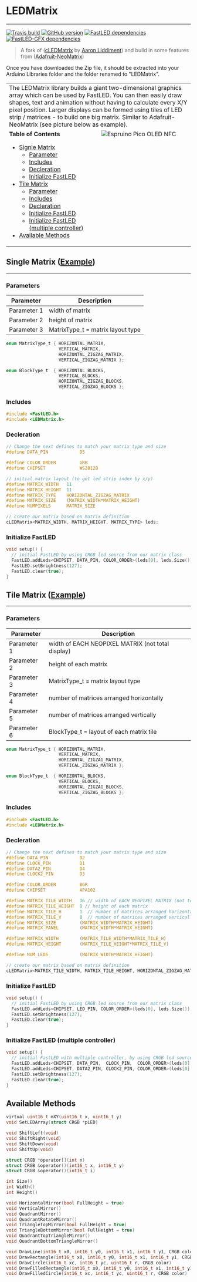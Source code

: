 
# LEDMatrix
------------
[![Travis build](https://img.shields.io/travis/Jorgen-VikingGod/LEDMatrix.svg)](https://travis-ci.org/Jorgen-VikingGod/LEDMatrix) 
[![GitHub version](https://img.shields.io/github/release/Jorgen-VikingGod/LEDMatrix.svg)](https://github.com/Jorgen-VikingGod/LEDMatrix/releases/latest) 
[![FastLED dependencies](https://img.shields.io/badge/dependencies-FastLED-blue.svg)](https://github.com/FastLED/FastLED) 
[![FastLED-GFX dependencies](https://img.shields.io/badge/dependencies-FastLED--GFX-456789.svg)](https://github.com/Jorgen-VikingGod/FastLED-GFX)

> A fork of ([cLEDMatrix](https://github.com/AaronLiddiment/LEDMatrix) by [Aaron Liddiment](https://github.com/AaronLiddiment)) and build in some features from ([Adafruit-NeoMatrix](https://github.com/adafruit/Adafruit_NeoMatrix))

Once you have downloaded the Zip file, it should be extracted into your Arduino Libraries folder and the folder renamed to "LEDMatrix".

<table>
  <tr>
    <td colspan="2">
      The LEDMatrix library builds a giant two-dimensional graphics array which can be used by FastLED. You can then easily draw shapes, text and animation without having to calculate every X/Y pixel position. Larger displays can be formed using tiles of LED strip / matrices - to build one big matrix. Similar to Adafruit-NeoMatrix (see picture below as example).
    </td>
  </tr>
  <tr style="vertical-align: top;">
    <td width="50%">
      <strong>Table of Contents</strong>
      <ul>
      <li><a href="#single-matrix-example">Signle Matrix</a>
          <ul>
            <li><a href="#parameters">Parameter</a></li>
            <li><a href="#includes">Includes</a></li>
            <li><a href="#decleration">Decleration</a></li>
            <li><a href="#initialize-fastled">Initialize FastLED</a></li>
          </ul>
        </li>
        <li><a href="#tile-matrix-example">Tile Matrix</a>
          <ul>
            <li><a href="#parameters-1">Parameter</a></li>
            <li><a href="#includes-1">Includes</a></li>
            <li><a href="#decleration-1">Decleration</a></li>
            <li><a href="#initialize-fastled-1">Initialize FastLED</a></li>
            <li><a href="#initialize-fastled-multiple-controller">Initialize FastLED (multiple controller)</a></li>
          </ul>
        </li>
        <li><a href="#available-methods">Available Methods</a></li>
        </li>
      </ul>
    </td>
    <td>
      <img src="https://cdn-learn.adafruit.com/assets/assets/000/010/704/medium640/leds_hairy.png?1377844757" alt="Espruino Pico OLED NFC" />
    </td>
  </tr>
</table>

## Single Matrix ([Example](examples/MatrixExample1/MatrixExample1.ino))
----------------------------------------------------------------
### Parameters
| Parameter    | Description                                 |
| ------------ |---------------------------------------------|
| Parameter 1  | width of matrix                             |
| Parameter 2  | height of matrix                            |
| Parameter 3  | MatrixType_t = matrix layout type           |

```c
enum MatrixType_t { HORIZONTAL_MATRIX,
                    VERTICAL_MATRIX,
                    HORIZONTAL_ZIGZAG_MATRIX,
                    VERTICAL_ZIGZAG_MATRIX };

enum BlockType_t  { HORIZONTAL_BLOCKS,
                    VERTICAL_BLOCKS,
                    HORIZONTAL_ZIGZAG_BLOCKS,
                    VERTICAL_ZIGZAG_BLOCKS };
```

### Includes
```c
#include <FastLED.h>
#include <LEDMatrix.h>
```

### Decleration
```c
// Change the next defines to match your matrix type and size
#define DATA_PIN            D5

#define COLOR_ORDER         GRB
#define CHIPSET             WS2812B

// initial matrix layout (to get led strip index by x/y)
#define MATRIX_WIDTH   11
#define MATRIX_HEIGHT  11
#define MATRIX_TYPE    HORIZONTAL_ZIGZAG_MATRIX
#define MATRIX_SIZE    (MATRIX_WIDTH*MATRIX_HEIGHT)
#define NUMPIXELS      MATRIX_SIZE

// create our matrix based on matrix definition
cLEDMatrix<MATRIX_WIDTH, MATRIX_HEIGHT, MATRIX_TYPE> leds;
```

### Initialize FastLED
```c
void setup() {
  // initial FastLED by using CRGB led source from our matrix class
  FastLED.addLeds<CHIPSET, DATA_PIN, COLOR_ORDER>(leds[0], leds.Size()).setCorrection(TypicalSMD5050);
  FastLED.setBrightness(127);
  FastLED.clear(true);
}
```


## Tile Matrix ([Example](examples/MatrixTilesExample/MatrixTilesExample.ino))
----------------------------------------------------------------
### Parameters
| Parameter    | Description                                       |
| ------------ |---------------------------------------------------|
| Parameter 1  | width of EACH NEOPIXEL MATRIX (not total display) |
| Parameter 2  | height of each matrix                             |
| Parameter 3  | MatrixType_t = matrix layout type                 |
| Parameter 4  | number of matrices arranged horizontally          |
| Parameter 5  | number of matrices arranged vertically            |
| Parameter 6  | BlockType_t = layout of each matrix tile          |

```c
enum MatrixType_t { HORIZONTAL_MATRIX,
                    VERTICAL_MATRIX,
                    HORIZONTAL_ZIGZAG_MATRIX,
                    VERTICAL_ZIGZAG_MATRIX };

enum BlockType_t  { HORIZONTAL_BLOCKS,
                    VERTICAL_BLOCKS,
                    HORIZONTAL_ZIGZAG_BLOCKS,
                    VERTICAL_ZIGZAG_BLOCKS };
```

### Includes
```c
#include <FastLED.h>
#include <LEDMatrix.h>
```

### Decleration
```c
// Change the next defines to match your matrix type and size
#define DATA_PIN            D2
#define CLOCK_PIN           D1
#define DATA2_PIN           D4
#define CLOCK2_PIN          D3

#define COLOR_ORDER         BGR
#define CHIPSET             APA102

#define MATRIX_TILE_WIDTH   16 // width of EACH NEOPIXEL MATRIX (not total display)
#define MATRIX_TILE_HEIGHT  8 // height of each matrix
#define MATRIX_TILE_H       1  // number of matrices arranged horizontally
#define MATRIX_TILE_V       8  // number of matrices arranged vertically
#define MATRIX_SIZE         (MATRIX_WIDTH*MATRIX_HEIGHT)
#define MATRIX_PANEL        (MATRIX_WIDTH*MATRIX_HEIGHT)

#define MATRIX_WIDTH        (MATRIX_TILE_WIDTH*MATRIX_TILE_H)
#define MATRIX_HEIGHT       (MATRIX_TILE_HEIGHT*MATRIX_TILE_V)

#define NUM_LEDS            (MATRIX_WIDTH*MATRIX_HEIGHT)

// create our matrix based on matrix definition
cLEDMatrix<MATRIX_TILE_WIDTH, MATRIX_TILE_HEIGHT, HORIZONTAL_ZIGZAG_MATRIX, MATRIX_TILE_H, MATRIX_TILE_V, VERTICAL_BLOCKS> leds;
```

### Initialize FastLED
```c
void setup() {
  // initial FastLED by using CRGB led source from our matrix class
  FastLED.addLeds<CHIPSET, LED_PIN, COLOR_ORDER>(leds[0], leds.Size());
  FastLED.setBrightness(127);
  FastLED.clear(true);
}
```

### Initialize FastLED (multiple controller)
```c
void setup() {
  // initial FastLED with multiple controller, by using CRGB led source from each matrix panal  
  FastLED.addLeds<CHIPSET, DATA_PIN,  CLOCK_PIN,  COLOR_ORDER>(leds[0], 0,             leds.Size()/2).setCorrection(TypicalSMD5050);
  FastLED.addLeds<CHIPSET, DATA2_PIN, CLOCK2_PIN, COLOR_ORDER>(leds[0], leds.Size()/2, leds.Size()/2).setCorrection(TypicalSMD5050);
  FastLED.setBrightness(127);
  FastLED.clear(true);
}
```

## Available Methods
```c
virtual uint16_t mXY(uint16_t x, uint16_t y)
void SetLEDArray(struct CRGB *pLED)

void ShiftLeft(void)
void ShiftRight(void)
void ShiftDown(void)
void ShiftUp(void)

struct CRGB *operator[](int n)
struct CRGB &operator()(int16_t x, int16_t y)
struct CRGB &operator()(int16_t i)

int Size()
int Width()
int Height()

void HorizontalMirror(bool FullHeight = true)
void VerticalMirror()
void QuadrantMirror()
void QuadrantRotateMirror()
void TriangleTopMirror(bool FullHeight = true)
void TriangleBottomMirror(bool FullHeight = true)
void QuadrantTopTriangleMirror()
void QuadrantBottomTriangleMirror()

void DrawLine(int16_t x0, int16_t y0, int16_t x1, int16_t y1, CRGB color)
void DrawRectangle(int16_t x0, int16_t y0, int16_t x1, int16_t y1, CRGB color)
void DrawCircle(int16_t xc, int16_t yc, uint16_t r, CRGB color)
void DrawFilledRectangle(int16_t x0, int16_t y0, int16_t x1, int16_t y1, CRGB color)
void DrawFilledCircle(int16_t xc, int16_t yc, uint16_t r, CRGB color)
```
